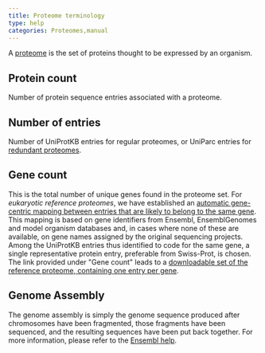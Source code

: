 ```yaml
---
title: Proteome terminology
type: help
categories: Proteomes,manual
---
```


A [proteome](https://www.uniprot.org/help/proteome) is the set of proteins thought to be expressed by an organism.

## Protein count
Number of protein sequence entries associated with a proteome.

## Number of entries
Number of UniProtKB entries for regular proteomes, or UniParc entries for [redundant proteomes](https://www.uniprot.org/help/proteome_redundancy). 

## Gene count
This is the total number of unique genes found in the proteome set. For *eukaryotic reference proteomes*, we have established an [automatic gene-centric mapping between entries that are likely to belong to the same gene](https://www.uniprot.org/help/gene_centric_isoform_mapping). This mapping is based on gene identifiers from Ensembl, EnsemblGenomes and model organism databases and, in cases where none of these are available, on gene names assigned by the original sequencing projects. Among the UniProtKB entries thus identified to code for the same gene, a single representative protein entry, preferable from Swiss-Prot, is chosen. The link provided under "Gene count" leads to a [downloadable set of the reference proteome, containing one entry per gene](https://ftp.ebi.ac.uk/pub/databases/uniprot/current_release/knowledgebase/reference_proteomes/README).

## Genome Assembly
The genome assembly is simply the genome sequence produced after chromosomes have been fragmented, those fragments have been sequenced, and the resulting sequences have been put back together.
For more information, please refer to the [Ensembl help](https://www.ensembl.org/Help/Faq?id=216).
